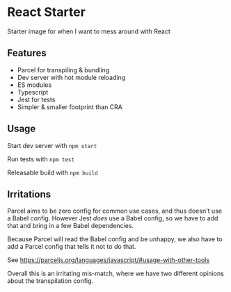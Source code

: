# React Starter

Starter image for when I want to mess around with React

## Features

- Parcel for transpiling & bundling
- Dev server with hot module reloading
- ES modules
- Typescript
- Jest for tests
- Simpler & smaller footprint than CRA

## Usage

Start dev server with `npm start`

Run tests with `npm test`

Releasable build with `npm build`

## Irritations

Parcel aims to be zero config for common use cases, and thus doesn't use a Babel config. However Jest *does* use a Babel config, so we have to add that and bring in a few Babel dependencies.

Because Parcel will read the Babel config and be unhappy, we also have to add a Parcel config that tells it not to do that.

See https://parceljs.org/languages/javascript/#usage-with-other-tools

Overall this is an irritating mis-match, where we have two different opinions about the transpilation config.
